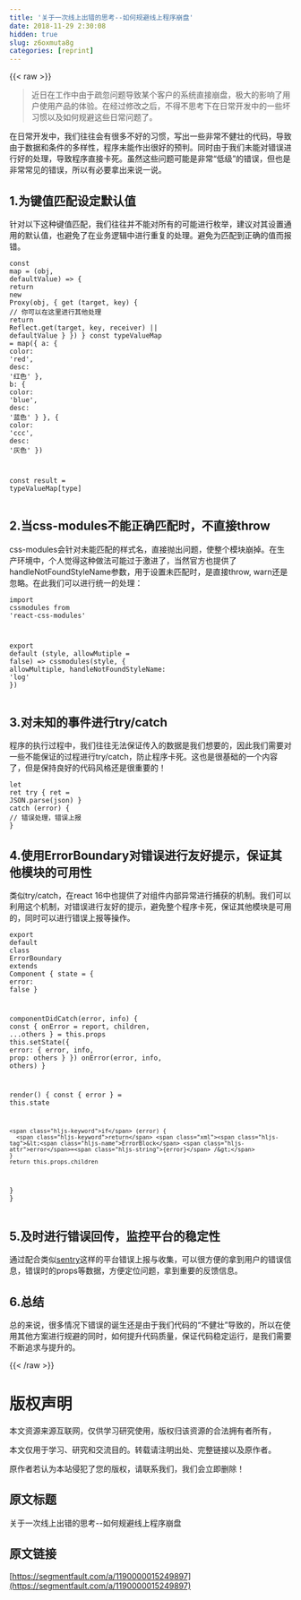 ```yaml
---
title: '关于一次线上出错的思考--如何规避线上程序崩盘' 
date: 2018-11-29 2:30:08
hidden: true
slug: z6oxmuta8g
categories: [reprint]
---
```


{{< raw >}}
<blockquote>&#x8FD1;&#x65E5;&#x5728;&#x5DE5;&#x4F5C;&#x4E2D;&#x7531;&#x4E8E;&#x758F;&#x5FFD;&#x95EE;&#x9898;&#x5BFC;&#x81F4;&#x67D0;&#x4E2A;&#x5BA2;&#x6237;&#x7684;&#x7CFB;&#x7EDF;&#x76F4;&#x63A5;&#x5D29;&#x76D8;&#xFF0C;&#x6781;&#x5927;&#x7684;&#x5F71;&#x54CD;&#x4E86;&#x7528;&#x6237;&#x4F7F;&#x7528;&#x4EA7;&#x54C1;&#x7684;&#x4F53;&#x9A8C;&#x3002;&#x5728;&#x7ECF;&#x8FC7;&#x4FEE;&#x6539;&#x4E4B;&#x540E;&#xFF0C;&#x4E0D;&#x5F97;&#x4E0D;&#x601D;&#x8003;&#x4E0B;&#x5728;&#x65E5;&#x5E38;&#x5F00;&#x53D1;&#x4E2D;&#x7684;&#x4E00;&#x4E9B;&#x574F;&#x4E60;&#x60EF;&#x4EE5;&#x53CA;&#x5982;&#x4F55;&#x89C4;&#x907F;&#x8FD9;&#x4E9B;&#x65E5;&#x5E38;&#x95EE;&#x9898;&#x4E86;&#x3002;</blockquote><p>&#x5728;&#x65E5;&#x5E38;&#x5F00;&#x53D1;&#x4E2D;&#xFF0C;&#x6211;&#x4EEC;&#x5F80;&#x5F80;&#x4F1A;&#x6709;&#x5F88;&#x591A;&#x4E0D;&#x597D;&#x7684;&#x4E60;&#x60EF;&#xFF0C;&#x5199;&#x51FA;&#x4E00;&#x4E9B;&#x975E;&#x5E38;&#x4E0D;&#x5065;&#x58EE;&#x7684;&#x4EE3;&#x7801;&#xFF0C;&#x5BFC;&#x81F4;&#x7531;&#x4E8E;&#x6570;&#x636E;&#x548C;&#x6761;&#x4EF6;&#x7684;&#x591A;&#x6837;&#x6027;&#xFF0C;&#x7A0B;&#x5E8F;&#x672A;&#x80FD;&#x4F5C;&#x51FA;&#x5F88;&#x597D;&#x7684;&#x9884;&#x5224;&#x3002;&#x540C;&#x65F6;&#x7531;&#x4E8E;&#x6211;&#x4EEC;&#x672A;&#x80FD;&#x5BF9;&#x9519;&#x8BEF;&#x8FDB;&#x884C;&#x597D;&#x7684;&#x5904;&#x7406;&#xFF0C;&#x5BFC;&#x81F4;&#x7A0B;&#x5E8F;&#x76F4;&#x63A5;&#x5361;&#x6B7B;&#x3002;&#x867D;&#x7136;&#x8FD9;&#x4E9B;&#x95EE;&#x9898;&#x53EF;&#x80FD;&#x662F;&#x975E;&#x5E38;&#x201C;&#x4F4E;&#x7EA7;&#x201D;&#x7684;&#x9519;&#x8BEF;&#xFF0C;&#x4F46;&#x4E5F;&#x662F;&#x975E;&#x5E38;&#x5E38;&#x89C1;&#x7684;&#x9519;&#x8BEF;&#xFF0C;&#x6240;&#x4EE5;&#x6709;&#x5FC5;&#x8981;&#x62FF;&#x51FA;&#x6765;&#x8BF4;&#x4E00;&#x8BF4;&#x3002;</p><h2 id="articleHeader0">1.&#x4E3A;&#x952E;&#x503C;&#x5339;&#x914D;&#x8BBE;&#x5B9A;&#x9ED8;&#x8BA4;&#x503C;</h2><p>&#x9488;&#x5BF9;&#x4EE5;&#x4E0B;&#x8FD9;&#x79CD;&#x952E;&#x503C;&#x5339;&#x914D;&#xFF0C;&#x6211;&#x4EEC;&#x5F80;&#x5F80;&#x5E76;&#x4E0D;&#x80FD;&#x5BF9;&#x6240;&#x6709;&#x7684;&#x53EF;&#x80FD;&#x8FDB;&#x884C;&#x679A;&#x4E3E;&#xFF0C;&#x5EFA;&#x8BAE;&#x5BF9;&#x5176;&#x8BBE;&#x7F6E;&#x901A;&#x7528;&#x7684;&#x9ED8;&#x8BA4;&#x503C;&#xFF0C;&#x4E5F;&#x907F;&#x514D;&#x4E86;&#x5728;&#x4E1A;&#x52A1;&#x903B;&#x8F91;&#x4E2D;&#x8FDB;&#x884C;&#x91CD;&#x590D;&#x7684;&#x5904;&#x7406;&#x3002;&#x907F;&#x514D;&#x4E3A;&#x5339;&#x914D;&#x5230;&#x6B63;&#x786E;&#x7684;&#x503C;&#x800C;&#x62A5;&#x9519;&#x3002;</p><div class="widget-codetool" style="display:none"><div class="widget-codetool--inner"><span class="selectCode code-tool" data-toggle="tooltip" data-placement="top" title="" data-original-title="&#x5168;&#x9009;"></span> <span type="button" class="copyCode code-tool" data-toggle="tooltip" data-placement="top" data-clipboard-text="const map = (obj, defaultValue) =&gt; {
  return new Proxy(obj, {
    get (target, key) {
      // &#x4F60;&#x53EF;&#x4EE5;&#x5728;&#x8FD9;&#x91CC;&#x8FDB;&#x884C;&#x5176;&#x4ED6;&#x5904;&#x7406;
      return Reflect.get(target, key, receiver) || defaultValue
    }
  })
}
const typeValueMap = map({
  a: {
    color: &apos;red&apos;,
    desc: &apos;&#x7EA2;&#x8272;&apos;
  },
  b: {
    color: &apos;blue&apos;,
    desc: &apos;&#x84DD;&#x8272;&apos;
  }
}, {
  color: &apos;ccc&apos;,
  desc: &apos;&#x7070;&#x8272;&apos;
})

const result = typeValueMap[type]" title="" data-original-title="&#x590D;&#x5236;"></span> <span type="button" class="saveToNote code-tool" data-toggle="tooltip" data-placement="top" title="" data-original-title="&#x653E;&#x8FDB;&#x7B14;&#x8BB0;"></span></div></div><pre class="javascript hljs"><code class="js"><span class="hljs-keyword">const</span> map = <span class="hljs-function">(<span class="hljs-params">obj, defaultValue</span>) =&gt;</span> {
  <span class="hljs-keyword">return</span> <span class="hljs-keyword">new</span> <span class="hljs-built_in">Proxy</span>(obj, {
    get (target, key) {
      <span class="hljs-comment">// &#x4F60;&#x53EF;&#x4EE5;&#x5728;&#x8FD9;&#x91CC;&#x8FDB;&#x884C;&#x5176;&#x4ED6;&#x5904;&#x7406;</span>
      <span class="hljs-keyword">return</span> <span class="hljs-built_in">Reflect</span>.get(target, key, receiver) || defaultValue
    }
  })
}
<span class="hljs-keyword">const</span> typeValueMap = map({
  <span class="hljs-attr">a</span>: {
    <span class="hljs-attr">color</span>: <span class="hljs-string">&apos;red&apos;</span>,
    <span class="hljs-attr">desc</span>: <span class="hljs-string">&apos;&#x7EA2;&#x8272;&apos;</span>
  },
  <span class="hljs-attr">b</span>: {
    <span class="hljs-attr">color</span>: <span class="hljs-string">&apos;blue&apos;</span>,
    <span class="hljs-attr">desc</span>: <span class="hljs-string">&apos;&#x84DD;&#x8272;&apos;</span>
  }
}, {
  <span class="hljs-attr">color</span>: <span class="hljs-string">&apos;ccc&apos;</span>,
  <span class="hljs-attr">desc</span>: <span class="hljs-string">&apos;&#x7070;&#x8272;&apos;</span>
})

<span class="hljs-keyword">const</span> result = typeValueMap[type]</code></pre><h2 id="articleHeader1">2.&#x5F53;css-modules&#x4E0D;&#x80FD;&#x6B63;&#x786E;&#x5339;&#x914D;&#x65F6;&#xFF0C;&#x4E0D;&#x76F4;&#x63A5;throw</h2><p>css-modules&#x4F1A;&#x9488;&#x5BF9;&#x672A;&#x80FD;&#x5339;&#x914D;&#x7684;&#x6837;&#x5F0F;&#x540D;&#xFF0C;&#x76F4;&#x63A5;&#x629B;&#x51FA;&#x95EE;&#x9898;&#xFF0C;&#x4F7F;&#x6574;&#x4E2A;&#x6A21;&#x5757;&#x5D29;&#x6389;&#x3002;&#x5728;&#x751F;&#x4EA7;&#x73AF;&#x5883;&#x4E2D;&#xFF0C;&#x4E2A;&#x4EBA;&#x89C9;&#x5F97;&#x8FD9;&#x79CD;&#x505A;&#x6CD5;&#x53EF;&#x80FD;&#x8FC7;&#x4E8E;&#x6FC0;&#x8FDB;&#x4E86;&#xFF0C;&#x5F53;&#x7136;&#x5B98;&#x65B9;&#x4E5F;&#x63D0;&#x4F9B;&#x4E86;handleNotFoundStyleName&#x53C2;&#x6570;&#xFF0C;&#x7528;&#x4E8E;&#x8BBE;&#x7F6E;&#x672A;&#x5339;&#x914D;&#x65F6;&#xFF0C;&#x662F;&#x76F4;&#x63A5;throw, warn&#x8FD8;&#x662F;&#x5FFD;&#x7565;&#x3002;&#x5728;&#x6B64;&#x6211;&#x4EEC;&#x53EF;&#x4EE5;&#x8FDB;&#x884C;&#x7EDF;&#x4E00;&#x7684;&#x5904;&#x7406;&#xFF1A;</p><div class="widget-codetool" style="display:none"><div class="widget-codetool--inner"><span class="selectCode code-tool" data-toggle="tooltip" data-placement="top" title="" data-original-title="&#x5168;&#x9009;"></span> <span type="button" class="copyCode code-tool" data-toggle="tooltip" data-placement="top" data-clipboard-text="import cssmodules from &apos;react-css-modules&apos;

export default (style, allowMutiple = false) =&gt; cssmodules(style, {
  allowMultiple,
  handleNotFoundStyleName: &apos;log&apos;
})" title="" data-original-title="&#x590D;&#x5236;"></span> <span type="button" class="saveToNote code-tool" data-toggle="tooltip" data-placement="top" title="" data-original-title="&#x653E;&#x8FDB;&#x7B14;&#x8BB0;"></span></div></div><pre class="javascript hljs"><code class="js"><span class="hljs-keyword">import</span> cssmodules <span class="hljs-keyword">from</span> <span class="hljs-string">&apos;react-css-modules&apos;</span>

<span class="hljs-keyword">export</span> <span class="hljs-keyword">default</span> (style, allowMutiple = <span class="hljs-literal">false</span>) =&gt; cssmodules(style, {
  allowMultiple,
  <span class="hljs-attr">handleNotFoundStyleName</span>: <span class="hljs-string">&apos;log&apos;</span>
})</code></pre><h2 id="articleHeader2">3.&#x5BF9;&#x672A;&#x77E5;&#x7684;&#x4E8B;&#x4EF6;&#x8FDB;&#x884C;try/catch</h2><p>&#x7A0B;&#x5E8F;&#x7684;&#x6267;&#x884C;&#x8FC7;&#x7A0B;&#x4E2D;&#xFF0C;&#x6211;&#x4EEC;&#x5F80;&#x5F80;&#x65E0;&#x6CD5;&#x4FDD;&#x8BC1;&#x4F20;&#x5165;&#x7684;&#x6570;&#x636E;&#x662F;&#x6211;&#x4EEC;&#x60F3;&#x8981;&#x7684;&#xFF0C;&#x56E0;&#x6B64;&#x6211;&#x4EEC;&#x9700;&#x8981;&#x5BF9;&#x4E00;&#x4E9B;&#x4E0D;&#x80FD;&#x4FDD;&#x8BC1;&#x7684;&#x8FC7;&#x7A0B;&#x8FDB;&#x884C;try/catch&#xFF0C;&#x9632;&#x6B62;&#x7A0B;&#x5E8F;&#x5361;&#x6B7B;&#x3002;&#x8FD9;&#x4E5F;&#x662F;&#x5F88;&#x57FA;&#x7840;&#x7684;&#x4E00;&#x4E2A;&#x5185;&#x5BB9;&#x4E86;&#xFF0C;&#x4F46;&#x662F;&#x4FDD;&#x6301;&#x826F;&#x597D;&#x7684;&#x4EE3;&#x7801;&#x98CE;&#x683C;&#x8FD8;&#x662F;&#x5F88;&#x91CD;&#x8981;&#x7684;&#xFF01;</p><div class="widget-codetool" style="display:none"><div class="widget-codetool--inner"><span class="selectCode code-tool" data-toggle="tooltip" data-placement="top" title="" data-original-title="&#x5168;&#x9009;"></span> <span type="button" class="copyCode code-tool" data-toggle="tooltip" data-placement="top" data-clipboard-text="let ret
try {
  ret = JSON.parse(json)
} catch (error) {
  // &#x9519;&#x8BEF;&#x5904;&#x7406;&#xFF0C;&#x9519;&#x8BEF;&#x4E0A;&#x62A5;
}" title="" data-original-title="&#x590D;&#x5236;"></span> <span type="button" class="saveToNote code-tool" data-toggle="tooltip" data-placement="top" title="" data-original-title="&#x653E;&#x8FDB;&#x7B14;&#x8BB0;"></span></div></div><pre class="javascript hljs"><code class="js"><span class="hljs-keyword">let</span> ret
<span class="hljs-keyword">try</span> {
  ret = <span class="hljs-built_in">JSON</span>.parse(json)
} <span class="hljs-keyword">catch</span> (error) {
  <span class="hljs-comment">// &#x9519;&#x8BEF;&#x5904;&#x7406;&#xFF0C;&#x9519;&#x8BEF;&#x4E0A;&#x62A5;</span>
}</code></pre><h2 id="articleHeader3">4.&#x4F7F;&#x7528;ErrorBoundary&#x5BF9;&#x9519;&#x8BEF;&#x8FDB;&#x884C;&#x53CB;&#x597D;&#x63D0;&#x793A;&#xFF0C;&#x4FDD;&#x8BC1;&#x5176;&#x4ED6;&#x6A21;&#x5757;&#x7684;&#x53EF;&#x7528;&#x6027;</h2><p>&#x7C7B;&#x4F3C;try/catch&#xFF0C;&#x5728;react 16&#x4E2D;&#x4E5F;&#x63D0;&#x4F9B;&#x4E86;&#x5BF9;&#x7EC4;&#x4EF6;&#x5185;&#x90E8;&#x5F02;&#x5E38;&#x8FDB;&#x884C;&#x6355;&#x83B7;&#x7684;&#x673A;&#x5236;&#x3002;&#x6211;&#x4EEC;&#x53EF;&#x4EE5;&#x5229;&#x7528;&#x8FD9;&#x4E2A;&#x673A;&#x5236;&#xFF0C;&#x5BF9;&#x9519;&#x8BEF;&#x8FDB;&#x884C;&#x53CB;&#x597D;&#x7684;&#x63D0;&#x793A;&#xFF0C;&#x907F;&#x514D;&#x6574;&#x4E2A;&#x7A0B;&#x5E8F;&#x5361;&#x6B7B;&#xFF0C;&#x4FDD;&#x8BC1;&#x5176;&#x4ED6;&#x6A21;&#x5757;&#x662F;&#x53EF;&#x7528;&#x7684;&#xFF0C;&#x540C;&#x65F6;&#x53EF;&#x4EE5;&#x8FDB;&#x884C;&#x9519;&#x8BEF;&#x4E0A;&#x62A5;&#x7B49;&#x64CD;&#x4F5C;&#x3002;</p><div class="widget-codetool" style="display:none"><div class="widget-codetool--inner"><span class="selectCode code-tool" data-toggle="tooltip" data-placement="top" title="" data-original-title="&#x5168;&#x9009;"></span> <span type="button" class="copyCode code-tool" data-toggle="tooltip" data-placement="top" data-clipboard-text="export default class ErrorBoundary extends Component {
  state = {
    error: false
  }

  componentDidCatch(error, info) {
    const { onError = report, children, ...others } = this.props
    this.setState({
      error: {
        error,
        info,
        prop: others
      }
    })
    onError(error, info, others)
  }

  render() {
    const { error } = this.state

    if (error) {
      return &lt;ErrorBlock error={error} /&gt;
    }
    return this.props.children
  }
}" title="" data-original-title="&#x590D;&#x5236;"></span> <span type="button" class="saveToNote code-tool" data-toggle="tooltip" data-placement="top" title="" data-original-title="&#x653E;&#x8FDB;&#x7B14;&#x8BB0;"></span></div></div><pre class="javascript hljs"><code class="js"><span class="hljs-keyword">export</span> <span class="hljs-keyword">default</span> <span class="hljs-class"><span class="hljs-keyword">class</span> <span class="hljs-title">ErrorBoundary</span> <span class="hljs-keyword">extends</span> <span class="hljs-title">Component</span> </span>{
  state = {
    <span class="hljs-attr">error</span>: <span class="hljs-literal">false</span>
  }

  componentDidCatch(error, info) {
    <span class="hljs-keyword">const</span> { onError = report, children, ...others } = <span class="hljs-keyword">this</span>.props
    <span class="hljs-keyword">this</span>.setState({
      <span class="hljs-attr">error</span>: {
        error,
        info,
        <span class="hljs-attr">prop</span>: others
      }
    })
    onError(error, info, others)
  }

  render() {
    <span class="hljs-keyword">const</span> { error } = <span class="hljs-keyword">this</span>.state

    <span class="hljs-keyword">if</span> (error) {
      <span class="hljs-keyword">return</span> <span class="xml"><span class="hljs-tag">&lt;<span class="hljs-name">ErrorBlock</span> <span class="hljs-attr">error</span>=<span class="hljs-string">{error}</span> /&gt;</span>
    }
    return this.props.children
  }
}</span></code></pre><h2 id="articleHeader4">5.&#x53CA;&#x65F6;&#x8FDB;&#x884C;&#x9519;&#x8BEF;&#x56DE;&#x4F20;&#xFF0C;&#x76D1;&#x63A7;&#x5E73;&#x53F0;&#x7684;&#x7A33;&#x5B9A;&#x6027;</h2><p>&#x901A;&#x8FC7;&#x914D;&#x5408;&#x7C7B;&#x4F3C;<a href="https://github.com/getsentry/sentry" rel="nofollow noreferrer" target="_blank">sentry</a>&#x8FD9;&#x6837;&#x7684;&#x5E73;&#x53F0;&#x9519;&#x8BEF;&#x4E0A;&#x62A5;&#x4E0E;&#x6536;&#x96C6;&#xFF0C;&#x53EF;&#x4EE5;&#x5F88;&#x65B9;&#x4FBF;&#x7684;&#x62FF;&#x5230;&#x7528;&#x6237;&#x7684;&#x9519;&#x8BEF;&#x4FE1;&#x606F;&#xFF0C;&#x9519;&#x8BEF;&#x65F6;&#x7684;props&#x7B49;&#x6570;&#x636E;&#xFF0C;&#x65B9;&#x4FBF;&#x5B9A;&#x4F4D;&#x95EE;&#x9898;&#xFF0C;&#x62FF;&#x5230;&#x91CD;&#x8981;&#x7684;&#x53CD;&#x9988;&#x4FE1;&#x606F;&#x3002;</p><h2 id="articleHeader5">6.&#x603B;&#x7ED3;</h2><p>&#x603B;&#x7684;&#x6765;&#x8BF4;&#xFF0C;&#x5F88;&#x591A;&#x60C5;&#x51B5;&#x4E0B;&#x9519;&#x8BEF;&#x7684;&#x8BDE;&#x751F;&#x8FD8;&#x662F;&#x7531;&#x4E8E;&#x6211;&#x4EEC;&#x4EE3;&#x7801;&#x7684;&#x201C;&#x4E0D;&#x5065;&#x58EE;&#x201D;&#x5BFC;&#x81F4;&#x7684;&#xFF0C;&#x6240;&#x4EE5;&#x5728;&#x4F7F;&#x7528;&#x5176;&#x4ED6;&#x65B9;&#x6848;&#x8FDB;&#x884C;&#x89C4;&#x907F;&#x7684;&#x540C;&#x65F6;&#xFF0C;&#x5982;&#x4F55;&#x63D0;&#x5347;&#x4EE3;&#x7801;&#x8D28;&#x91CF;&#xFF0C;&#x4FDD;&#x8BC1;&#x4EE3;&#x7801;&#x7A33;&#x5B9A;&#x8FD0;&#x884C;&#xFF0C;&#x662F;&#x6211;&#x4EEC;&#x9700;&#x8981;&#x4E0D;&#x65AD;&#x8FFD;&#x6C42;&#x4E0E;&#x63D0;&#x5347;&#x7684;&#x3002;</p>
{{< /raw >}}

# 版权声明
本文资源来源互联网，仅供学习研究使用，版权归该资源的合法拥有者所有，

本文仅用于学习、研究和交流目的。转载请注明出处、完整链接以及原作者。

原作者若认为本站侵犯了您的版权，请联系我们，我们会立即删除！

## 原文标题
关于一次线上出错的思考--如何规避线上程序崩盘

## 原文链接
[https://segmentfault.com/a/1190000015249897](https://segmentfault.com/a/1190000015249897)

